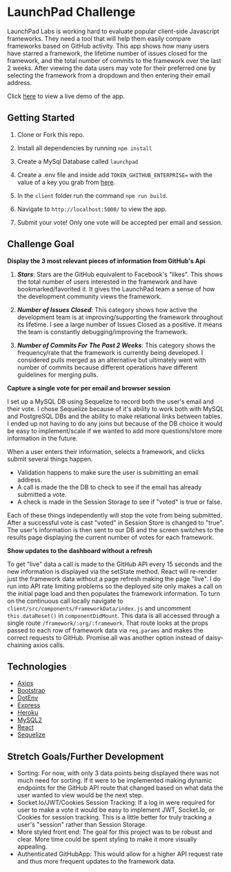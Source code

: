 # LaunchPad Challenge

LaunchPad Labs is working hard to evaluate popular client-side Javascript frameworks. They need a tool that will help them easily compare frameworks based on GitHub activity. This app shows how many users have starred a framework, the lifetime number of issues closed for the framework, and the total number of commits to the framework over the last 2 weeks. After viewing the data users may vote for their preferred one by selecting the framework from a dropdown and then entering their email address.

Click [here](https://launchpad-challenge.herokuapp.com/) to view a live demo of the app.

## Getting Started

1. Clone or Fork this repo.

2. Install all dependencies by running `npm install`

3. Create a MySql Database called `launchpad`

4. Create a .env file and inside add `TOKEN_GHITHUB_ENTERPRISE=` with the value of a key you grab from [here](https://help.github.com/en/articles/creating-a-personal-access-token-for-the-command-line).

5. In the `client` folder run the command `npm run build`.

6. Navigate to `http://localhost:5000/` to view the app.

7. Submit your vote! Only one vote will be accepted per email and session.

## Challenge Goal

**Display the 3 most relevant pieces of information from GitHub's Api**

1. **_Stars_**: Stars are the GitHub equivalent to Facebook's "likes". This shows the total number of users interested in the framework and have bookmarked/favorited it. It gives the LaunchPad team a sense of how the development community views the framework.

2. **_Number of Issues Closed_**: This category shows how active the development team is at improving/supporting the framework throughout its lifetime. I see a large number of Issues Closed as a positive. It means the team is constantly debugging/improving the framework.

3. **_Number of Commits For The Past 2 Weeks_**: This category shows the frequency/rate that the framework is currently being developed. I considered pulls merged as an alternative but ultimately went with number of commits because different operations have different guidelines for merging pulls.

**Capture a single vote for per email and browser session**

I set up a MySQL DB using Sequelize to record both the user's email and their vote. I chose Sequelize because of it's ability to work both with MySQL and PostgreSQL DBs and the ability to make relational links between tables. I ended up not having to do any joins but because of the DB choice it would be easy to implement/scale if we wanted to add more questions/store more information in the future.

When a user enters their information, selects a framework, and clicks submit several things happen.

- Validation happens to make sure the user is submitting an email address.
- A call is made the the DB to check to see if the email has already submitted a vote.
- A check is made in the Session Storage to see if "voted" is true or false.

Each of these things independently will stop the vote from being submitted. After a successful vote is cast "voted" in Session Store is changed to "true". The user's information is then sent to our DB and the screen switches to the results page displaying the current number of votes for each framework.

**Show updates to the dashboard without a refresh**

To get "live" data a call is made to the GitHub API every 15 seconds and the new information is displayed via the setState method. React will re-render just the framework data without a page refresh making the page "live". I do run into API rate limiting problems so the deployed site only makes a call on the initial page load and then populates the framework information. To turn on the continuous call locally navigate to `client/src/components/FrameworkData/index.js` and uncomment `this.dataReset()` in `componentDidMount`. This data is all accessed through a single route `/framework/:org/:framework`. That route looks at the props passed to each row of framework data via `req.params` and makes the correct requests to GitHub. Promise.all was another option instead of daisy-chaining axios calls.

## Technologies

- [Axios](https://github.com/axios/axios)
- [Bootstrap](https://getbootstrap.com/)
- [DotEnv](https://github.com/motdotla/dotenv#readme)
- [Express](https://expressjs.com/)
- [Heroku](https://heroku.com/)
- [MySQL2](https://github.com/sidorares/node-mysql2#readme)
- [React](https://github.com/facebook/react)
- [Sequelize](https://sequelize.org/)

## Stretch Goals/Further Development

- Sorting: For now, with only 3 data points being displayed there was not much need for sorting. If it were to be implemented making dynamic endpoints for the GitHub API route that changed based on what data the user wanted to view would be the next step.
- Socket.Io/JWT/Cookies Session Tracking: If a log in were required for user to make a vote it would be easy to implement JWT, Socket.Io, or Cookies for session tracking. This is a little better for truly tracking a user's "session" rather than Session Storage.
- More styled front end: The goal for this project was to be robust and clear. More time could be spent styling to make it more visually appealing.
- Authenticated GitHubApp: This would allow for a higher API request rate and thus more frequent updates to the framework data.
